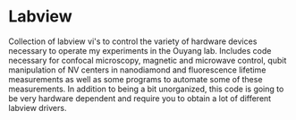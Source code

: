 # Labview
Collection of labview vi's to control the variety of hardware devices necessary to operate my experiments in the Ouyang lab. Includes code necessary for confocal microscopy, magnetic and microwave control, qubit manipulation of NV centers in nanodiamond and fluorescence lifetime measurements as well as some programs to automate some of these measurements. In addition to being a bit unorganized, this code is going to be very hardware dependent and require you to obtain a lot of different labview drivers. 
